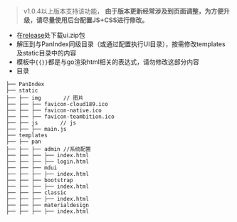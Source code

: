 > v1.0.4以上版本支持该功能， **由于版本更新经常涉及到页面调整，为方便升级，请尽量使用后台配置JS+CSS进行修改。**
- 在[release](https://github.com/px-org/PanIndex/releases "release")处下载ui.zip包
- 解压到与PanIndex同级目录（或通过配置执行UI目录），按需修改templates及static目录中的内容
- 模板中`{{}}`都是与go渲染html相关的表达式，请勿修改这部分内容
- 目录
```
├── PanIndex
├── static
├── ├── img       // 图片
├── ├── ├── favicon-cloud189.ico
├── ├── ├── favicon-native.ico
├── ├── ├── favicon-teambition.ico
├── ├── js       // js
├── ├── ├── main.js
├── templates
├── ├── pan
├── ├── ├── admin //系统配置
├── ├── ├── ├── index.html
├── ├── ├── ├── login.html
├── ├── ├── mdui
├── ├── ├── ├── index.html
├── ├── ├── bootstrap
├── ├── ├── ├── index.html
├── ├── ├── classic
├── ├── ├── ├── index.html
├── ├── ├── materialdesign
├── ├── ├── ├── index.html
```